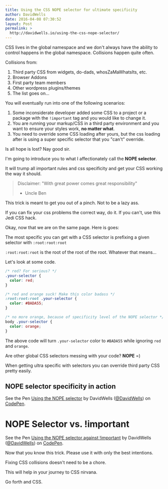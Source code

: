 ```yaml
---
title: Using the CSS NOPE selector for ultimate specificity
author: DavidWells
date: 2016-04-08 07:30:52
layout: Post
permalink: >
  http://davidwells.io/using-the-css-nope-selector/
---
```

CSS lives in the global namespace and we don't always have the ability to control happens in the global namespace. Collisions happen quite often.

Collisions from:

1. Third party CSS from widgets, do-dads, whosZaMaWhatsIts, etc.
2. Browser Addons
3. First party team members
4. Other wordpress plugins/themes
5. The list goes on...

You will eventually run into one of the following scenarios:

1. Some inconsiderate developer added some CSS to a project or a package with the `!important` tag and you would like to change it.
2. You are running your markup/CSS in a third party environment and you want to ensure your styles work, **no matter what**.
3. You need to override some CSS loading after yours, but the css loading after is using a super specific selector that you "can't" override.

Is all hope is lost? Nay good sir.

I'm going to introduce you to what I affectionately call the **NOPE selector**.

It will trump all important rules and css specificity and get your CSS working the way it should.

> Disclaimer: "With great power comes great responsibility"
> - Uncle Ben

This trick is meant to get you out of a pinch. Not to be a lazy ass.

If you can fix your css problems the correct way, do it. If you can't, use this Jedi CSS hack.

Okay, now that we are on the same page. Here is goes:

The most specific you can get with a CSS selector is prefixing a given selector with `:root:root:root`

`:root:root:root` is the root of the root of the root. Whatever that means...

Let's look at some code.

```css
/* red? For serious? */
.your-selector {
  color: red;
}

/* red and orange suck! Make this color badass */
:root:root:root .your-selector {
  color: #BADA55;
}

/* no more orange, because of specificity level of the NOPE selector */
body .your-selector {
  color: orange;
}
```

The above code will turn `.your-selector` color to `#BADA55` while ignoring `red` and `orange`.

Are other global CSS selectors messing with your code? **NOPE** =)

When getting ultra specific with selectors you can override third party CSS pretty easily.

## NOPE selector specificity in action

<p data-height="353" data-theme-id="0" data-slug-hash="vGppjr" data-default-tab="css" data-user="DavidWells" class="codepen">See the Pen <a href="http://codepen.io/DavidWells/pen/vGppjr/">Using the NOPE selector</a> by DavidWells (<a href="http://codepen.io/DavidWells">@DavidWells</a>) on <a href="http://codepen.io">CodePen</a>.</p>
<script async src="//assets.codepen.io/assets/embed/ei.js"></script>

# NOPE Selector vs. !important

<p data-height="382" data-theme-id="0" data-slug-hash="xVppzr" data-default-tab="css" data-user="DavidWells" class="codepen">See the Pen <a href="http://codepen.io/DavidWells/pen/xVppzr/">Using the NOPE selector against !important</a> by DavidWells (<a href="http://codepen.io/DavidWells">@DavidWells</a>) on <a href="http://codepen.io">CodePen</a>.</p>
<script async src="//assets.codepen.io/assets/embed/ei.js"></script>

Now that you know this trick. Please use it with only the best intentions.

Fixing CSS collisions doesn't need to be a chore.

This will help in your journey to CSS nirvana.

Go forth and CSS.
